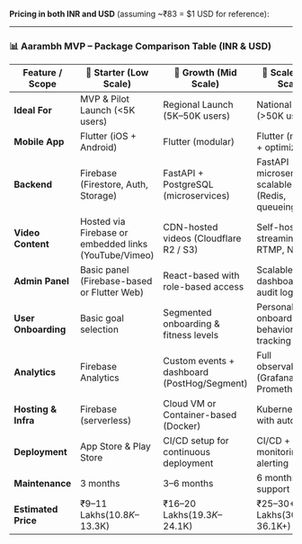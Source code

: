 **Pricing in both INR and USD** (assuming ~₹83 = $1 USD for reference):

---

### 📊 **Aarambh MVP – Package Comparison Table (INR & USD)**

| Feature / Scope     | 🔹 Starter (Low Scale)                                | 🔸 Growth (Mid Scale)                       | 🔺 Scale (High Scale)                                    |
| ------------------- | ----------------------------------------------------- | ------------------------------------------- | -------------------------------------------------------- |
| **Ideal For**       | MVP & Pilot Launch (<5K users)                        | Regional Launch (5K–50K users)              | National Launch (>50K users)                             |
| **Mobile App**      | Flutter (iOS + Android)                               | Flutter (modular)                           | Flutter (modular + optimized)                            |
| **Backend**         | Firebase (Firestore, Auth, Storage)                   | FastAPI + PostgreSQL (microservices)        | FastAPI microservices + scalable infra (Redis, queueing) |
| **Video Content**   | Hosted via Firebase or embedded links (YouTube/Vimeo) | CDN-hosted videos (Cloudflare R2 / S3)      | Self-hosted streaming (HLS, RTMP, NGINX)                 |
| **Admin Panel**     | Basic panel (Firebase-based or Flutter Web)           | React-based with role-based access          | Scalable admin dashboard with audit logs                 |
| **User Onboarding** | Basic goal selection                                  | Segmented onboarding & fitness levels       | Personalized onboarding + behavior tracking              |
| **Analytics**       | Firebase Analytics                                    | Custom events + dashboard (PostHog/Segment) | Full observability (Grafana + Prometheus)                |
| **Hosting & Infra** | Firebase (serverless)                                 | Cloud VM or Container-based (Docker)        | Kubernetes/ECS with autoscaling                          |
| **Deployment**      | App Store & Play Store                                | CI/CD setup for continuous deployment       | CI/CD + monitoring & alerting                            |
| **Maintenance**     | 3 months                                              | 3–6 months                                  | 6 months + SRE support                                   |
| **Estimated Price** | ₹9–11 Lakhs($10.8K–$13.3K)                            | ₹16–20 Lakhs($19.3K–$24.1K)                 | ₹25–30+ Lakhs($30.1K–$36.1K+)                            |
